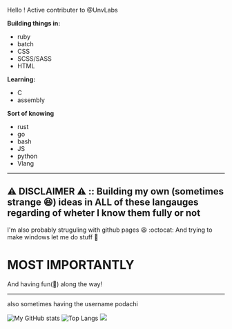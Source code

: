Hello !
Active contributer to @UnvLabs

**Building things in:**

- ruby
- batch
- CSS
- SCSS/SASS
- HTML

**Learning:**
- C
- assembly

**Sort of knowing**
- rust
- go
- bash
- JS
- python
- Vlang
---------------
⚠️ **DISCLAIMER** ⚠️ :: Building my own (sometimes strange 😆) ideas in **ALL** of these langauges regarding of wheter I know them fully or not
---------------
I'm also probably struguling with github pages 😆 :octocat:
And trying to make windows let me do stuff 🧰
# MOST IMPORTANTLY
And having fun(🥳) along the way!

---
also sometimes having the username podachi
<!--(https://github.com/anuraghazra/github-readme-stats)-->
![My GitHub stats](https://github-readme-stats.vercel.app/api?username=Pandademic)
![Top Langs](https://github-readme-stats.vercel.app/api/top-langs/?username=Pandademic&langs_count=5)
![](https://github-profile-summary-cards.vercel.app/api/cards/profile-details?username=Pandademic&theme=vue)
